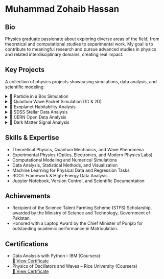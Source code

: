 # Muhammad Zohaib Hassan


## Bio

Physics graduate passionate about exploring diverse areas of the field, from theoretical and computational studies to experimental work. My goal is to contribute to meaningful research and pursue advanced studies in physics and related interdisciplinary domains, creating real impact.


## Key Projects

A collection of physics projects showcasing simulations, data analysis, and scientific modeling:

<details>
<summary>🔹 Particle in a Box Simulation</summary>

> Developed a Python simulation of a quantum particle in a 1D infinite potential well.  
> Computed energy levels, wavefunctions, and probability densities, visualizing the effects of box length and particle mass.  
> For more insights, [🔗 View Project](https://github.com/mzohaibh17-pixel/Quantum-Particle-in-a-Box).

</details>

<details>
<summary>🔹 Quantum Wave Packet Simulation (1D & 2D)</summary>

> Simulated quantum wave packets in 1D and 2D potential wells.  
> Visualized wavefunctions, probability densities, and time evolution animations to study interference and confinement effects.  
> For more insights, [🔗 View Project](https://github.com/mzohaibh17-pixel/Quantum_Wave_Packets_1D_2D).

</details>

<details>
<summary>🔹 Exoplanet Habitability Analysis</summary>

> Analyzed the habitability of exoplanets (e.g., Proxima Centauri b) using real data from the NASA Exoplanet Archive.  
> Computed stellar flux, equilibrium temperature, gravity, and tidal locking; visualized habitable zones relative to Earth.  
> For more insights, [🔗 View Project](https://github.com/mzohaibh17-pixel/Exoplanet_Habitability_Analysis).

</details>

<details>
<summary>🔹 SDSS Stellar Data Analysis</summary>

> Performed exploratory analysis and regression modeling on Sloan Digital Sky Survey (SDSS) stellar data.  
> Predicted stellar redshifts using Linear, Ridge, and Polynomial Regression; visualized results using plots and correlation heatmaps.  
> For more insights, [🔗 View Project](https://github.com/mzohaibh17-pixel/SDSS_Stellar_Data_Analysis).

</details>

<details>
<summary>🔹 CERN Open Data Analysis</summary>

> Analyzed CMS LHC collision datasets using Python and the ROOT framework.  
> Performed event selection, histogramming, and invariant mass reconstruction (e.g., Z → μ⁺μ⁻) to study Standard Model processes.  
> For more insights, [🔗 View Project](https://github.com/mzohaibh17-pixel/CERN_Open_Data_Analysis).

</details>

<details>
<summary>🔹 Dark Matter Signal Analysis</summary>

> Simulated recoil energy spectra from dark matter–nucleus interactions with realistic background noise.  
> Applied a composite Gaussian + Exponential fit and generated plots, CSVs, and JSON files for reproducible runs.  
> For more insights, [🔗 View Project](https://github.com/mzohaibh17-pixel/Dark_Matter_Signal_Analysis).

</details>


## Skills & Expertise

- Theoretical Physics, Quantum Mechanics, and Wave Phenomena
- Experimental Physics (Optics, Electronics, and Modern Physics Labs) 
- Computational Modeling and Numerical Simulations  
- Data Analysis, Statistical Methods, and Visualization  
- Machine Learning for Physical Data and Regression Tasks  
- ROOT Framework & High-Energy Data Analysis  
- Jupyter Notebook, Version Control, and Scientific Documentation


## Achievements

- Recipient of the Science Talent Farming Scheme (STFS) Scholarship, awarded by the Ministry of Science and Technology, Government of Pakistan.  
- Honored with a Laptop Award by the Chief Minister of Punjab for outstanding academic performance in Matriculation.


## Certifications

- Data Analysis with Python – IBM (Coursera)  
[🔗 View Certificate](https://coursera.org/verify/2SAYU4G1SHWW)
- Physics of Oscillators and Waves – Rice University (Coursera)  
[🔗 View Certificate](https://coursera.org/verify/TBT9KSICKC0S)
